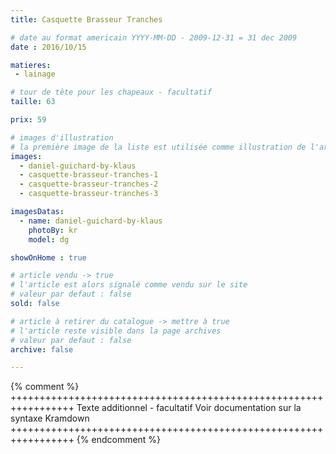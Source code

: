 ```yaml
---
title: Casquette Brasseur Tranches

# date au format americain YYYY-MM-DD - 2009-12-31 = 31 dec 2009
date : 2016/10/15

matieres:
 - lainage

# tour de tête pour les chapeaux - facultatif
taille: 63

prix: 59

# images d'illustration
# la première image de la liste est utilisée comme illustration de l'article dans les pages de listing.
images:
  - daniel-guichard-by-klaus
  - casquette-brasseur-tranches-1
  - casquette-brasseur-tranches-2
  - casquette-brasseur-tranches-3

imagesDatas:
  - name: daniel-guichard-by-klaus
    photoBy: kr
    model: dg

showOnHome : true

# article vendu -> true
# l'article est alors signalé comme vendu sur le site
# valeur par defaut : false
sold: false

# article à retirer du catalogue -> mettre à true
# l'article reste visible dans la page archives
# valeur par defaut : false
archive: false

---
```

{% comment %} +++++++++++++++++++++++++++++++++++++++++++++++++++++++++++++++++
              Texte additionnel - facultatif
              Voir documentation sur la syntaxe Kramdown
+++++++++++++++++++++++++++++++++++++++++++++++++++++++++++++++++ {% endcomment %}
